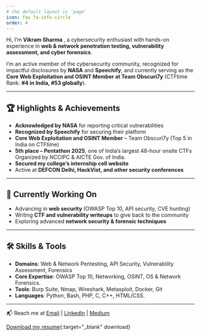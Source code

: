 ```yaml
---
# the default layout is 'page'
icon: fas fa-info-circle
order: 4
---
```


Hi, I’m **Vikram Sharma** , a cybersecurity enthusiast with hands-on experience in **web & network penetration testing, vulnerability assessment, and cyber forensics**.  

I’m an active member of the cybersecurity community, recognized for impactful disclosures by **NASA** and **Speechify**, and currently serving as the **Core Web Exploitation and OSINT Member at Team Obscuri7y** (CTFtime Rank: **#4 in India, #53 globally**).  

---

## 🏆 Highlights & Achievements
- **Acknowledged by NASA** for reporting critical vulnerabilities  
- **Recognized by Speechify** for securing their platform  
- **Core Web Exploitation and OSINT Member** – Team Obscuri7y (Top 5 in India on CTFtime)  
- **5th place – Pentathon 2025**, one of India’s largest 48-hour onsite CTFs Organized by NCCIPC & AICTE Gov. of India.
- **Secured my college’s internship cell website**  
- Active at **DEFCON Delhi, HackVist, and other security conferences**  

---

## 🌱 Currently Working On
- Advancing in **web security** (OWASP Top 10, API security, CVE hunting)  
- Writing **CTF and vulnerability writeups** to give back to the community  
- Exploring advanced **network security & forensic techniques**  

---

## 🛠️ Skills & Tools
- **Domains**: Web & Network Pentesting, API Security, Vulnerability Assessment, Forensics  
- **Core Expertise**: OWASP Top 10, Networking, OSINT, OS & Network Forensics. 
- **Tools**: Burp Suite, Nmap, Wireshark, Metasploit, Docker, Git 
- **Languages**: Python, Bash, PHP, C, C++, HTML/CSS.

---

📬 Reach me at 
    [Email](mailto:iamvikramsharma1337@gmail.com) | [LinkedIn](https://in.linkedin.com/in/v1kramsharma) | [Medium](https://vikram1337.medium.com/)

[Download my resume](../assets/resume.pdf){:target="_blank" download} 